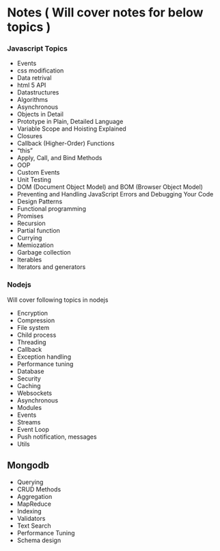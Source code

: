 # Notes ( Will cover notes for below topics )




### Javascript Topics

* Events
* css modification
* Data retrival
* html 5 API
* Datastructures
* Algorithms
* Asynchronous
* Objects in Detail
* Prototype in Plain, Detailed Language
* Variable Scope and Hoisting Explained
* Closures
* Callback (Higher-Order) Functions
* “this”
* Apply, Call, and Bind Methods
* OOP
* Custom Events
* Unit Testing
* DOM (Document Object Model) and BOM (Browser Object Model)
* Preventing and Handling JavaScript Errors and Debugging Your Code
* Design Patterns
* Functional programming
* Promises
* Recursion
* Partial function
* Currying
* Memiozation
* Garbage collection
* Iterables
* Iterators and generators


### Nodejs
Will cover following topics in nodejs

* Encryption
* Compression
* File system
* Child process
* Threading
* Callback
* Exception handling
* Performance tuning
* Database
* Security    
* Caching
* Websockets
* Asynchronous
* Modules
* Events
* Streams
* Event Loop
* Push notification, messages
* Utils


## Mongodb

* Querying
* CRUD Methods
* Aggregation
* MapReduce
* Indexing
* Validators
* Text Search
* Performance Tuning
* Schema design



